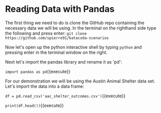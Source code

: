 # Reading Data with Pandas

The first thing we need to do is clone the GitHub repo containing the necessary data we will be using. In the terminal on the righthand side type the following and press enter:
`git clone https://github.com/spierre91/katacoda-scenarios`

Now let's open up the python interactive shell by typing `python` and pressing enter in the terminal window on the right.

Next let's import the pandas library and rename it as 'pd':

`import pandas as pd`{{execute}}

For our demonstration we will be using the Austin Animal Shelter data set. Let's import the data into a data frame:

`df = pd.read_csv('aac_shelter_outcomes.csv')`{{execute}}

`print(df.head())`{{execute}}



